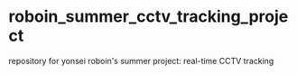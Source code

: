 # roboin_summer_cctv_tracking_project
repository for yonsei roboin's summer project: real-time CCTV tracking 
